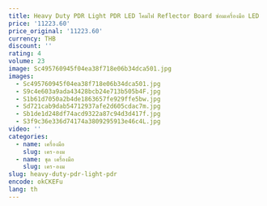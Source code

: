 ```yaml
---
title: Heavy Duty PDR Light PDR LED โคมไฟ Reflector Board ซ่อมเครื่องมือ LED Light Reflection Board ปรับผู้ถือมือเครื่องมือ
price: '11223.60'
price_original: '11223.60'
currency: THB
discount: ''
rating: 4
volume: 23
image: Sc495760945f04ea38f718e06b34dca501.jpg
images:
  - Sc495760945f04ea38f718e06b34dca501.jpg
  - S9c4e603a9ada43428bcb24e713b505b4F.jpg
  - S1b61d7050a2b4de1863657fe929ffe5bw.jpg
  - Sd721cab9dab54712937afe2d605cdac7m.jpg
  - Sb1de1d248df74acd9322a87c94d3d417f.jpg
  - S3f9c36e336d74174a3809295913e46c4L.jpg
video: ''
categories:
  - name: เครื่องมือ
    slug: เคร-องม
  - name: ชุด เครื่องมือ
    slug: เคร-องม
slug: heavy-duty-pdr-light-pdr
encode: okCKEFu
lang: th
---
```

  